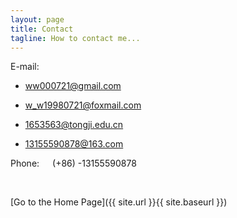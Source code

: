 ```yaml
---
layout: page
title: Contact
tagline: How to contact me...
---
```


E-mail: 

* <a href="mailto:ww000721@gmail.com">ww000721@gmail.com</A>

* <a href="mailto:w_w19980721@foxmail.com">w_w19980721@foxmail.com</A>

* <a href="mailto:1653563@tongji.edu.cn">1653563@tongji.edu.cn</A>

* <a href="mailto:13155590878@163.com">13155590878@163.com</A>

Phone:&ensp;&ensp;&ensp;(+86) -13155590878

&ensp;

[Go to the Home Page]({{ site.url }}{{ site.baseurl }})
